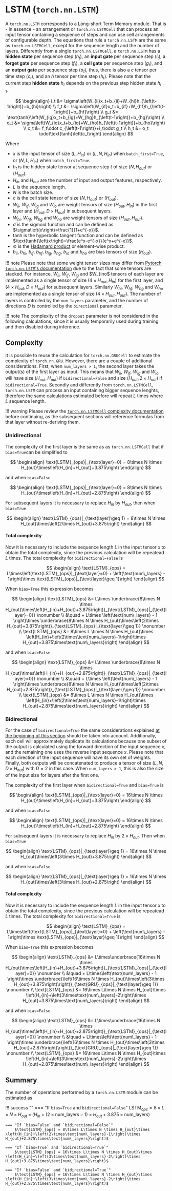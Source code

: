 # LSTM (`torch.nn.LSTM`)
A `torch.nn.LSTM` corresponds to a Long-short Term Memory module. That is - in essence - an arrangement or `torch.nn.LSTMCell` that can process an input tensor containing a sequence of steps and can use cell arrangements of configurable depth. The equations that rule a `torch.nn.LSTM` are the same as `torch.nn.LSTMCell`, except for the sequence length and the number of layers. Differently from a single `torch.nn.LSTMCell`, a `torch.nn.LSTM` has a **hidden state** per sequence step ($h_t$), an **input gate** per sequence step ($i_t$), a **forget gate** per sequence step ($f_t$), a **cell gate** per sequence step ($g_t$), and an **output gate** per sequence step ($o_t$), thus, there is also a $c$ tensor per time step ($c_t$), and an $h$ tensor per time step ($h_t$). Please note that the current step **hidden state** $h_t$ depends on the previous step hidden state $h_{t-1}$.

$$
\begin{align}
    i_t &= \sigma\left(W_{ii}x_t+b_{ii}+W_{hi}h_{\left(t-1\right)}+b_{hi}\right) \\
    f_t &= \sigma\left(W_{if}x_t+b_{if}+W_{hf}h_{\left(t-1\right)}+b_{hf}\right) \\
    g_t &= \text{tanh}\left(W_{ig}x_t+b_{ig}+W_{hg}h_{\left(t-1\right)}+b_{hg}\right) \\
    o_t &= \sigma\left(W_{io}x_t+b_{io}+W_{ho}h_{\left(t-1\right)}+b_{ho}\right) \\
    c_t &= f_t\odot c_{\left(t-1\right)}+i_t\odot g_t \\
    h_t &= o_t \odot\text{tanh}\left(c_t\right)
\end{align}
$$

Where

* $x$ is the input tensor of size $\left(L, H_{in}\right)$ or $\left(L, N, H_{in}\right)$ when `batch_first=True`, or $\left(N, L, H_{in}\right)$ when `batch_first=True`.
* $h_t$ is the hidden state tensor at sequence step $t$ of size $\left(N, H_{out}\right)$ or $\left(H_{out}\right)$.
* $H_{in}$ and $H_{out}$ are the number of input and output features, respectively.
* $L$ is the sequence length.
* $N$ is the batch size.
* $c$ is the cell state tensor of size $\left(N, H_{out}\right)$ or $\left(H_{out}\right)$.
* $W_{ii}$, $W_{if}$, $W_{ig}$ and $W_{io}$ are weight tensors of size $\left(H_{out}, H_{in}\right)$ in the first layer and $\left(H_{out}, D\times H_{out}\right)$ in subsequent layers. 
* $W_{hi}$, $W_{hf}$, $W_{hg}$ and $W_{ho}$ are weight tensors of size $\left(H_{out}, H_{out}\right)$.
* $\sigma$ is the sigmoid function and can be defined as $\sigma\left(x\right)=\frac{1}{1+e^{-x}}$.
* $\text{tanh}$ is the hyperbolic tangent function and can be defined as $\text{tanh}\left(x\right)=\frac{e^x-e^{-x}}{e^x+e^{-x}}$.
* $\odot$ is the <a href="https://en.wikipedia.org/wiki/Hadamard_product_(matrices)" target="_blank">Hadamard product</a> or element-wise product.
* $b_{ii}$, $b_{hi}$, $b_{if}$, $b_{hf}$, $b_{ig}$, $b_{hg}$, $b_{io}$ and $b_{ho}$ are bias tensors of size $\left(H_{out}\right)$.

!!! note
    Please note that some weight tensor sizes may differ from <a href="https://pytorch.org/docs/stable/generated/torch.nn.LSTM.html" target="_blank">Pytorch `torch.nn.LSTM`'s documentation</a> due to the fact that some tensors are stacked. For instance, $W_{ii}$, $W_{if}$, $W_{ig}$ and $W_{ino$ tensors of each layer are implemented as a single tensor of size $\left(4\times H_{out}, H_{in}\right)$ for the first layer, and $\left(4\times H_{out}, D\times H_{out}\right)$ for subsequent layers. Similarly $W_{hi}$, $W_{hf}$, $W_{hg}$ and $W_{ho}$ are implemented as a single tensor of size $\left(4\times H_{out}, H_{out}\right)$. The number of layers is controlled by the `num_layers` parameter, and the number of directions $D$ is controlled by the `birectional` parameter.

!!! note
    The complexity of the `dropout` parameter is not considered in the following calculations, since it is usually temporarily used during training and then disabled during inference.

## Complexity
It is possible to reuse the calculation for `torch.nn.GRUCell` to estimate the complexity of `torch.nn.GRU`. However, there are a couple of additional considerations. First, when `num_layers > 1`, the second layer takes the output(s) of the first layer as input. This means that $W_{ii}$, $W_{if}$, $W_{ig}$ and $W_{io}$ will have size $\left(H_{out}, H_{out}\right)$ if `bidirectional=False` and size $\left(H_{out}, 2\times H_{out}\right)$ if `bidirectional=True`. Secondly and differently from `torch.nn.LSTMCell`, `torch.nn.LSTM` can process an input containing bigger sequence lenghts, therefore the same calculations estimated before will repeat $L$ times where $L$ sequence length.

!!! warning
    Please review the [`torch.nn.LSTMCell` complexity documentation](./lstmcell.md) before continuing, as the subsequent sections will reference formulas from that layer without re-deriving them.

### Unidirectional
The complexity of the first layer is the same as as `torch.nn.LSTMCell` that if `bias=True`can be simplified to

$$
\begin{align}
    \text{LSTM}_{ops}|_{\text{layer}=0} = 8\times N \times H_{out}\times\left(H_{in}+H_{out}+3.875\right)
\end{align}
$$

and when `bias=False`

$$
\begin{align}
    \text{LSTM}_{ops}|_{\text{layer}=0} = 8\times N \times H_{out}\times\left(H_{in}+H_{out}+2.875\right)
\end{align}
$$

For subsequent layers it is necessary to replace $H_{in}$ by $H_{out}$, then when `bias=True`

$$
\begin{align}
    \text{LSTM}_{ops}|_{\text{layer}\geq 1} = 8\times N \times H_{out}\times\left(2\times H_{out}+3.875\right)
\end{align}
$$

#### Total complexity
Now it is necessary to include the sequence length $L$ in the input tensor $x$ to obtain the total complexity, since the previous calculation will be repeatead $L$ times. The total complexity for `bidirectional=False` is

$$
\begin{align}
    \text{LSTM}_{ops} = L\times\left(\text{LSTM}_{ops}|_{\text{layer}=0} + \left(\text{num\_layers} - 1\right)\times \text{LSTM}_{ops}|_{\text{layer}\geq 1}\right)
\end{align}
$$

When `bias=True` this expression becomes

$$
\begin{align}
    \text{LSTM}_{ops} &= L\times \underbrace{8\times N \times H_{out}\times\left(H_{in}+H_{out}+3.875\right)}_{\text{LSTM}_{ops}|_{\text{layer}=0}} \nonumber \\
    &\quad + L\times \left(\text{num\_layers} - 1 \right)\times \underbrace{8\times N \times H_{out}\times\left(2\times H_{out}+3.875\right)}_{\text{LSTM}_{ops}|_{\text{layer}\geq 1}} \nonumber \\
    \text{LSTM}_{ops} &= 8\times L \times N \times H_{out}\times \left(H_{in}+\left(2\times\text{num\_layers}-1\right)\times H_{out}+3.875\times\text{num\_layers}\right)
\end{align}
$$

and when `bias=False`

$$
\begin{align}
    \text{LSTM}_{ops} &= L\times \underbrace{8\times N \times H_{out}\times\left(H_{in}+H_{out}+2.875\right)}_{\text{LSTM}_{ops}|_{\text{layer}=0}} \nonumber \\
    &\quad + L\times \left(\text{num\_layers} - 1 \right)\times \underbrace{8\times N \times H_{out}\times\left(2\times H_{out}+2.875\right)}_{\text{LSTM}_{ops}|_{\text{layer}\geq 1}} \nonumber \\
    \text{LSTM}_{ops} &= 8\times L \times N \times H_{out}\times \left(H_{in}+\left(2\times\text{num\_layers}-1\right)\times H_{out}+2.875\times\text{num\_layers}\right)
\end{align}
$$

### Bidirectional
For the case of `bidirectional=True` the same considerations explained [at the beginning of this section](#complexity) should be taken into account. Additionally, each cell will approximately duplicate its calculations because one subset of the output is calculated using the forward direction of the input sequence $x$, and the remaining one uses the reverse input sequence $x$. Please note that each direction of the input sequence will have its own set of weights. Finally, both outputs will be concatenated to produce a tensor of size $\left(L, N, D\times H_{out}\right)$ with $D=2$ in this case. When `num_layers > 1`, this is also the size of the input size for layers after the first one.

The complexity of the first layer when `bidirectional=True` and `bias=True` is

$$
\begin{align}
    \text{LSTM}_{ops}|_{\text{layer}=0} = 16\times N \times H_{out}\times\left(H_{in}+H_{out}+3.875\right)
\end{align}
$$

and when `bias=False`

$$
\begin{align}
    \text{LSTM}_{ops}|_{\text{layer}=0} = 16\times N \times H_{out}\times\left(H_{in}+H_{out}+2.875\right)
\end{align}
$$

For subsequent layers it is necessary to replace $H_{in}$ by $2\times H_{out}$. Then when `bias=True`

$$
\begin{align}
    \text{LSTM}_{ops}|_{\text{layer}\geq 1} = 16\times N \times H_{out}\times\left(3\times H_{out}+3.875\right)
\end{align}
$$

and when `bias=False`

$$
\begin{align}
    \text{LSTM}_{ops}|_{\text{layer}\geq 1} = 16\times N \times H_{out}\times\left(3\times H_{out}+2.875\right)
\end{align}
$$

#### Total complexity
Now it is necessary to include the sequence length $L$ in the input tensor $x$ to obtain the total complexity, since the previous calculation will be repeatead $L$ times. The total complexity for `bidirectional=True` is

$$
\begin{align}
    \text{LSTM}_{ops} = L\times\left(\text{LSTM}_{ops}|_{\text{layer}=0} + \left(\text{num\_layers} - 1\right)\times \text{LSTM}_{ops}|_{\text{layer}\geq 1}\right)
\end{align}
$$

When `bias=True` this expression becomes

$$
\begin{align}
    \text{LSTM}_{ops} &= L\times\underbrace{16\times N \times H_{out}\times\left(H_{in}+H_{out}+3.875\right)}_{\text{LSTM}_{ops}|_{\text{layer}=0}} \nonumber \\
    &\quad + L\times\left(\text{num\_layers} - 1 \right)\times \underbrace{\left(16\times N \times H_{out}\times\left(3\times H_{out}+3.875\right)\right)}_{\text{GRU}_{ops}|_{\text{layer}\geq 1}} \nonumber \\
    \text{LSTM}_{ops} &= 16\times L\times N \times H_{out}\times \left(H_{in}+\left(3\times\text{num\_layers}-2\right)\times H_{out}+3.875\times\text{num\_layers}\right)
\end{align}
$$

and when `bias=False`

$$
\begin{align}
    \text{LSTM}_{ops} &= L\times\underbrace{16\times N \times H_{out}\times\left(H_{in}+H_{out}+2.875\right)}_{\text{LSTM}_{ops}|_{\text{layer}=0}} \nonumber \\
    &\quad + L\times\left(\text{num\_layers} - 1 \right)\times \underbrace{\left(16\times N \times H_{out}\times\left(3\times H_{out}+2.875\right)\right)}_{\text{GRU}_{ops}|_{\text{layer}\geq 1}} \nonumber \\
    \text{LSTM}_{ops} &= 16\times L\times N \times H_{out}\times \left(H_{in}+\left(3\times\text{num\_layers}-2\right)\times H_{out}+2.875\times\text{num\_layers}\right)
\end{align}
$$

## Summary
The number of operations performed by a `torch.nn.LSTM` module can be estimated as

!!! success ""
    === "If `bias=True` and `bidirectional=False`"
        $\text{LSTM}_{ops} = 8\times L\times N \times H_{out}\times \left(H_{in}+\left(2\times\text{num\_layers}-1\right)\times H_{out}+3.875\times\text{num\_layers}\right)$
    
    === "If `bias=False` and `bidirectional=False`"
        $\text{LSTM}_{ops} = 8\times L\times N \times H_{out}\times \left(H_{in}+\left(2\times\text{num\_layers}-1\right)\times H_{out}+2.875\times\text{num\_layers}\right)$
    
    === "If `bias=True` and `bidirectional=True`" 
        $\text{LSTM}_{ops} = 16\times L\times N \times H_{out}\times \left(H_{in}+\left(3\times\text{num\_layers}-2\right)\times H_{out}+3.875\times\text{num\_layers}\right)$

    === "If `bias=False` and `bidirectional=True`"
        $\text{LSTM}_{ops} = 16\times L\times N \times H_{out}\times \left(H_{in}+\left(3\times\text{num\_layers}-2\right)\times H_{out}+2.875\times\text{num\_layers}\right)$